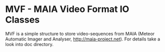 MVF - MAIA Video Format IO Classes
===

MVF is a simple structure to store video-sequences from MAIA (Meteor Automatic Imager and Analyser, http://maia-project.net). For details take a look into doc directory.
